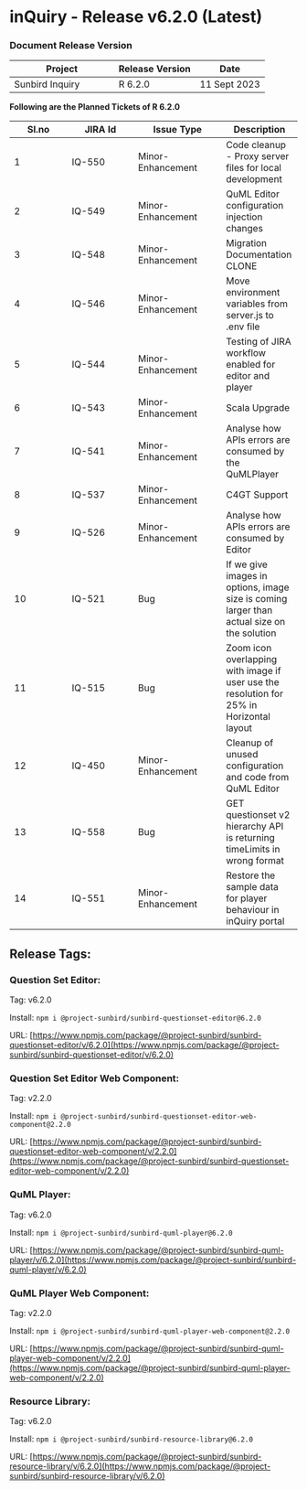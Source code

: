# inQuiry - Release v6.2.0 (Latest)

### Document Release Version

<table><thead><tr><th width="167">Project</th><th>Release Version</th><th>Date</th></tr></thead><tbody><tr><td>Sunbird Inquiry</td><td>R 6.2.0</td><td>11 Sept 2023</td></tr></tbody></table>

**Following are the Planned Tickets of R 6.2.0**

<table><thead><tr><th width="85">Sl.no</th><th width="100">JIRA Id</th><th width="138">Issue Type</th><th>Description</th></tr></thead><tbody><tr><td>1</td><td>IQ-550</td><td>Minor-Enhancement</td><td>Code cleanup - Proxy server files for local development</td></tr><tr><td>2</td><td>IQ-549</td><td>Minor-Enhancement</td><td>QuML Editor configuration injection changes</td></tr><tr><td>3</td><td>IQ-548</td><td>Minor-Enhancement</td><td>Migration Documentation CLONE</td></tr><tr><td>4</td><td>IQ-546</td><td>Minor-Enhancement</td><td>Move environment variables from server.js to .env file</td></tr><tr><td>5</td><td>IQ-544</td><td>Minor-Enhancement</td><td>Testing of JIRA workflow enabled for editor and player</td></tr><tr><td>6</td><td>IQ-543</td><td>Minor-Enhancement</td><td>Scala Upgrade</td></tr><tr><td>7</td><td>IQ-541</td><td>Minor-Enhancement</td><td>Analyse how APIs errors are consumed by the QuMLPlayer</td></tr><tr><td>8</td><td>IQ-537</td><td>Minor-Enhancement</td><td>C4GT Support</td></tr><tr><td>9</td><td>IQ-526</td><td>Minor-Enhancement</td><td>Analyse how APIs errors are consumed by Editor</td></tr><tr><td>10</td><td>IQ-521</td><td>Bug</td><td>If we give images in options, image size is coming larger than actual size on the solution</td></tr><tr><td>11</td><td>IQ-515</td><td>Bug</td><td>Zoom icon overlapping with image if user use the resolution for 25% in Horizontal layout</td></tr><tr><td>12</td><td>IQ-450</td><td>Minor-Enhancement</td><td>Cleanup of unused configuration and code from QuML Editor</td></tr><tr><td>13</td><td>IQ-558</td><td>Bug</td><td>GET questionset v2 hierarchy API is returning timeLimits in wrong format</td></tr><tr><td>14</td><td>IQ-551</td><td>Minor-Enhancement</td><td>Restore the sample data for player behaviour in inQuiry portal</td></tr></tbody></table>

## Release Tags:

### Question Set **Editor**:

Tag: v6.2.0

Install: `npm i @project-sunbird/sunbird-questionset-editor@6.2.0`

URL: [https://www.npmjs.com/package/@project-sunbird/sunbird-questionset-editor/v/6.2.0](https://www.npmjs.com/package/@project-sunbird/sunbird-questionset-editor/v/6.2.0)

### Question Set **Editor Web Component**:

Tag: v2.2.0

Install: `npm i @project-sunbird/sunbird-questionset-editor-web-component@2.2.0`

URL: [https://www.npmjs.com/package/@project-sunbird/sunbird-questionset-editor-web-component/v/2.2.0](https://www.npmjs.com/package/@project-sunbird/sunbird-questionset-editor-web-component/v/2.2.0)

### QuML Player:

Tag: v6.2.0

Install: `npm i @project-sunbird/sunbird-quml-player@6.2.0`

URL: [https://www.npmjs.com/package/@project-sunbird/sunbird-quml-player/v/6.2.0](https://www.npmjs.com/package/@project-sunbird/sunbird-quml-player/v/6.2.0)

### QuML Player Web Component:

Tag: v2.2.0

Install: `npm i @project-sunbird/sunbird-quml-player-web-component@2.2.0`

URL: [https://www.npmjs.com/package/@project-sunbird/sunbird-quml-player-web-component/v/2.2.0](https://www.npmjs.com/package/@project-sunbird/sunbird-quml-player-web-component/v/2.2.0)

### Resource Library:&#x20;

Tag: v6.2.0

Install: `npm i @project-sunbird/sunbird-resource-library@6.2.0`

URL: [https://www.npmjs.com/package/@project-sunbird/sunbird-resource-library/v/6.2.0](https://www.npmjs.com/package/@project-sunbird/sunbird-resource-library/v/6.2.0)
